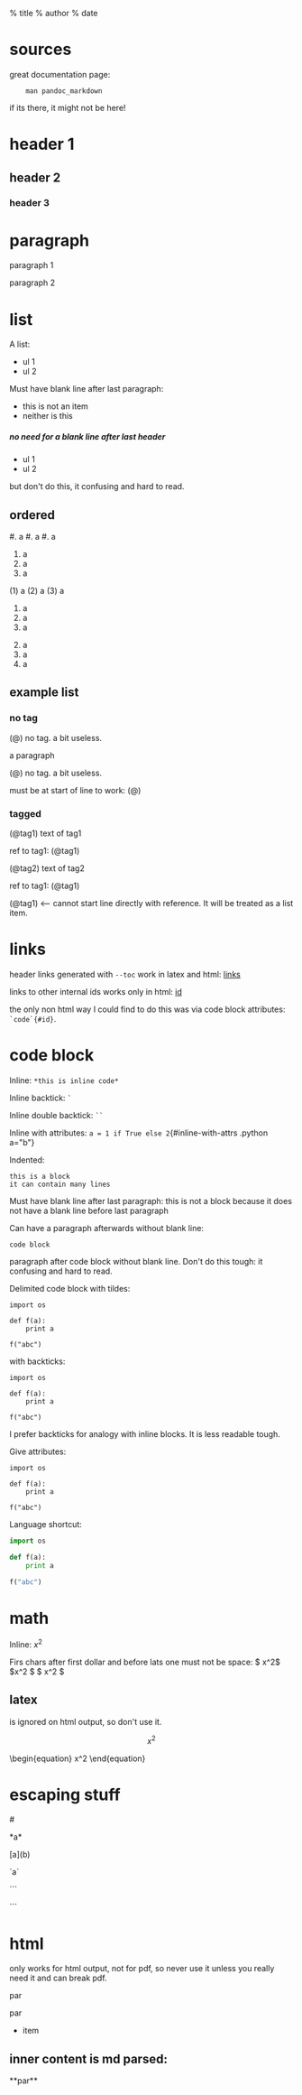 % title
% author
% date

# sources

great documentation page:

``` {.bash}
    man pandoc_markdown
```

if its there, it might not be here!

# header 1

## header 2

### header 3

# paragraph

paragraph 1

paragraph 2

# list

A list:

- ul 1
- ul 2

Must have blank line after last paragraph:
- this is not an item
- neither is this

##### no need for a blank line after last header
- ul 1
- ul 2

but don't do this, it confusing and hard to read.

## ordered

#. a
#. a
#. a

1) a
2) a
3) a

(1) a
(2) a
(3) a

1. a
2. a
3. a

<!-- -->

2. a
1. a
3. a

## example list

### no tag

(@) no tag. a bit useless.

a paragraph

(@) no tag. a bit useless.

must be at start of line to work: (@)

###  tagged

(@tag1) text of tag1

ref to tag1: (@tag1)

(@tag2) text of tag2

ref to tag1: (@tag1)

(@tag1) <-- cannot start line directly with reference. It will be treated as a list item.

# links

header links generated with `--toc` work in latex and html: [links](#links)

links to other internal ids works only in html: [id](#id)

the only non html way I could find to do this was via code block attributes: `` `code`{#id} ``.

# code block

Inline: `*this is inline code*`

Inline backtick: `` ` ``

Inline double backtick: ``` `` ```

Inline with attributes: `a = 1 if True else 2`{#inline-with-attrs .python a="b"}

Indented:

    this is a block
    it can contain many lines

Must have blank line after last paragraph:
    this is not a block
    because it does not have a blank line before last paragraph

Can have a paragraph afterwards without blank line:

    code block
paragraph after code block without blank line. Don't do this tough: it confusing and hard to read.

Delimited code block with tildes:

~~~
import os

def f(a):
    print a

f("abc")
~~~

with backticks:

```
import os

def f(a):
    print a

f("abc")
```

I prefer backticks for analogy with inline blocks. It is less readable tough.

Give attributes:

```{#id .python .numberLines startFrom="100"}
import os

def f(a):
    print a

f("abc")
```

Language shortcut:

~~~python
import os

def f(a):
    print a

f("abc")
~~~

# math

Inline: $x^2$

Firs chars after first dollar and before lats one must not be space: $ x^2$ $x^2 $ $ x^2 $

## latex

is ignored on html output, so don't use it.

$$x^2$$

\begin{equation}
    x^2
\end{equation}

# escaping stuff

\#

\*a*

\[a](b)

\`a`

\```

\```

# html

only works for html output, not for pdf, so never use it unless you really need it and can break pdf.

<p>par</p>

<p>par</p>

<ul>
    <li>item</li>
</ul>

## inner content is md parsed:

<p>**par**</p>
